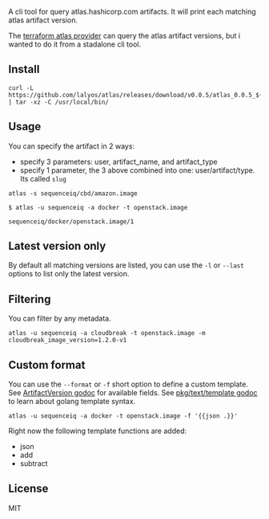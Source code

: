 A cli tool for query atlas.hashicorp.com artifacts. It will print each matching atlas artifact version.

The [terraform atlas provider](https://www.terraform.io/docs/providers/atlas/r/artifact.html) can query
the atlas artifact versions, but i wanted to do it from a stadalone cli tool.

## Install

```
curl -L https://github.com/lalyos/atlas/releases/download/v0.0.5/atlas_0.0.5_$(uname)_x86_64.tgz | tar -xz -C /usr/local/bin/
```

## Usage

You can specify the artifact in 2 ways:
- specify 3 parameters: user, artifact_name, and artifact_type
- specify 1 parameter, the 3 above combined into one: user/artifact/type. Its called `slug`

```
atlas -s sequenceiq/cbd/amazon.image
```

```
$ atlas -u sequenceiq -a docker -t openstack.image

sequenceiq/docker/openstack.image/1
```

## Latest version only

By default all matching versions are listed, you can use the `-l` or `--last` options to list only the latest version.

## Filtering

You can filter by any metadata.
```
atlas -u sequenceiq -a cloudbreak -t openstack.image -m cloudbreak_image_version=1.2.0-v1
```

## Custom format

You can use the `--format` or `-f` short option to define a custom template.
See [ArtifactVersion godoc](https://godoc.org/github.com/hashicorp/atlas-go/v1#ArtifactVersion) for available fields.
See [pkg/text/template godoc](https://golang.org/pkg/text/template/) to learn about golang template syntax.
```
atlas -u sequenceiq -a docker -t openstack.image -f '{{json .}}'
```

Right now the following template functions are added:
 - json
 - add
 - subtract

## License

MIT

